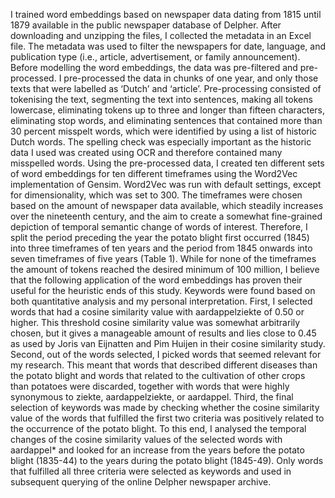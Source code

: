   I trained word embeddings based on newspaper data dating from 1815 until 1879 available in the public newspaper database of Delpher.  After downloading and unzipping the files, I collected the metadata in an Excel file. The metadata was used to filter the newspapers for date, language, and publication type (i.e., article, advertisement, or family announcement). Before modelling the word embeddings, the data was pre-filtered and pre-processed. I pre-processed the data in chunks of one year, and only those texts that were labelled as ‘Dutch’ and ‘article’. Pre-processing consisted of tokenising the text, segmenting the text into sentences, making all tokens lowercase, eliminating tokens up to three and longer than fifteen characters, eliminating stop words, and eliminating sentences that contained more than 30 percent misspelt words, which were identified by using a list of historic Dutch words.  The spelling check was especially important as the historic data I used was created using OCR and therefore contained many misspelled words. Using the pre-processed data, I created ten different sets of word embeddings for ten different timeframes using the Word2Vec implementation of Gensim.  Word2Vec was run with default settings, except for dimensionality, which was set to 300. The timeframes were chosen based on the amount of newspaper data available, which steadily increases over the nineteenth century, and the aim to create a somewhat fine-grained depiction of temporal semantic change of words of interest. Therefore, I split the period preceding the year the potato blight first occurred (1845) into three timeframes of ten years and the period from 1845 onwards into seven timeframes of five years (Table 1). While for none of the timeframes the amount of tokens reached the desired minimum of 100 million, I believe that the following application of the word embeddings has proven their useful for the heuristic ends of this study. 
  Keywords were found based on both quantitative analysis and my personal interpretation. First, I selected words that had a cosine similarity value with aardappelziekte of 0.50 or higher. This threshold cosine similarity value was somewhat arbitrarily chosen, but it gives a manageable amount of results and lies close to 0.45 as used by Joris van Eijnatten and Pim Huijen in their cosine similarity study.   Second, out of the words selected, I picked words that seemed relevant for my research. This meant that words that described different diseases than the potato blight and words that related to the cultivation of other crops than potatoes were discarded, together with words that were highly synonymous to ziekte, aardappelziekte, or aardappel. Third, the final selection of keywords was made by checking whether the cosine similarity value of the words that fulfilled the first two criteria was positively related to the occurrence of the potato blight. To this end, I analysed the temporal changes of the cosine similarity values of the selected words with aardappel* and looked for an increase from the years before the potato blight (1835-44) to the years during the potato blight (1845-49). Only words that fulfilled all three criteria were selected as keywords and used in subsequent querying of the online Delpher newspaper archive. 
